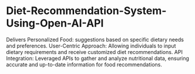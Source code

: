 # Diet-Recommendation-System-Using-Open-AI-API

Delivers Personalized Food: suggestions based on specific
dietary needs and preferences. User-Centric Approach: Allowing individuals to input
dietary requirements and receive customized diet
recommendations. API Integration: Leveraged APIs to gather and analyze
nutritional data, ensuring accurate and up-to-date
information for food recommendations.
